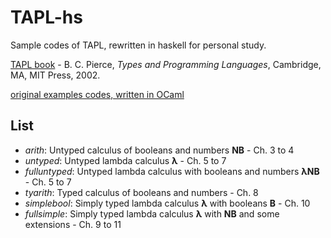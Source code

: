 # TAPL-hs
Sample codes of TAPL, rewritten in haskell for personal study.

[TAPL book](http://www.cis.upenn.edu/~bcpierce/tapl/main.html) \- B. C. Pierce, *Types and Programming Languages*, Cambridge, MA, MIT Press, 2002.  


[original examples codes, written in OCaml](http://www.cis.upenn.edu/~bcpierce/tapl/checkers/)


## List 
* *arith*:    Untyped calculus of booleans and numbers **NB** - Ch. 3 to 4
* *untyped*:    Untyped lambda calculus **λ** - Ch. 5 to 7
* *fulluntyped*:    Untyped lambda calculus with booleans and numbers **λNB** - Ch. 5 to 7
* *tyarith*:    Typed calculus of booleans and numbers - Ch. 8 
* *simplebool*:    Simply typed lambda calculus **λ** with booleans **B** - Ch. 10
* *fullsimple*:    Simply typed lambda calculus **λ** with **NB** and some extensions - Ch. 9 to 11